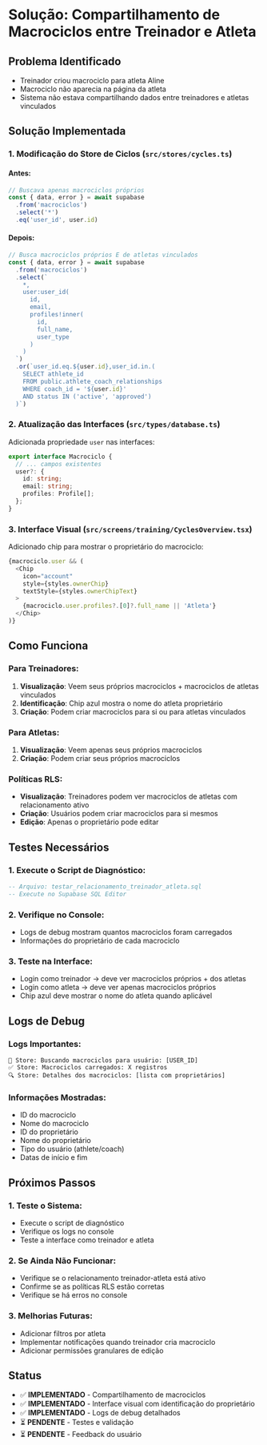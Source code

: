 # Solução: Compartilhamento de Macrociclos entre Treinador e Atleta

## Problema Identificado
- Treinador criou macrociclo para atleta Aline
- Macrociclo não aparecia na página da atleta
- Sistema não estava compartilhando dados entre treinadores e atletas vinculados

## Solução Implementada

### 1. **Modificação do Store de Ciclos** (`src/stores/cycles.ts`)

#### **Antes:**
```typescript
// Buscava apenas macrociclos próprios
const { data, error } = await supabase
  .from('macrociclos')
  .select('*')
  .eq('user_id', user.id)
```

#### **Depois:**
```typescript
// Busca macrociclos próprios E de atletas vinculados
const { data, error } = await supabase
  .from('macrociclos')
  .select(`
    *,
    user:user_id(
      id,
      email,
      profiles!inner(
        id,
        full_name,
        user_type
      )
    )
  `)
  .or(`user_id.eq.${user.id},user_id.in.(
    SELECT athlete_id 
    FROM public.athlete_coach_relationships 
    WHERE coach_id = '${user.id}' 
    AND status IN ('active', 'approved')
  )`)
```

### 2. **Atualização das Interfaces** (`src/types/database.ts`)

Adicionada propriedade `user` nas interfaces:
```typescript
export interface Macrociclo {
  // ... campos existentes
  user?: {
    id: string;
    email: string;
    profiles: Profile[];
  };
}
```

### 3. **Interface Visual** (`src/screens/training/CyclesOverview.tsx`)

Adicionado chip para mostrar o proprietário do macrociclo:
```typescript
{macrociclo.user && (
  <Chip 
    icon="account" 
    style={styles.ownerChip}
    textStyle={styles.ownerChipText}
  >
    {macrociclo.user.profiles?.[0]?.full_name || 'Atleta'}
  </Chip>
)}
```

## Como Funciona

### **Para Treinadores:**
1. **Visualização**: Veem seus próprios macrociclos + macrociclos de atletas vinculados
2. **Identificação**: Chip azul mostra o nome do atleta proprietário
3. **Criação**: Podem criar macrociclos para si ou para atletas vinculados

### **Para Atletas:**
1. **Visualização**: Veem apenas seus próprios macrociclos
2. **Criação**: Podem criar seus próprios macrociclos

### **Políticas RLS:**
- **Visualização**: Treinadores podem ver macrociclos de atletas com relacionamento ativo
- **Criação**: Usuários podem criar macrociclos para si mesmos
- **Edição**: Apenas o proprietário pode editar

## Testes Necessários

### **1. Execute o Script de Diagnóstico:**
```sql
-- Arquivo: testar_relacionamento_treinador_atleta.sql
-- Execute no Supabase SQL Editor
```

### **2. Verifique no Console:**
- Logs de debug mostram quantos macrociclos foram carregados
- Informações do proprietário de cada macrociclo

### **3. Teste na Interface:**
- Login como treinador → deve ver macrociclos próprios + dos atletas
- Login como atleta → deve ver apenas macrociclos próprios
- Chip azul deve mostrar o nome do atleta quando aplicável

## Logs de Debug

### **Logs Importantes:**
```
🔄 Store: Buscando macrociclos para usuário: [USER_ID]
✅ Store: Macrociclos carregados: X registros
🔍 Store: Detalhes dos macrociclos: [lista com proprietários]
```

### **Informações Mostradas:**
- ID do macrociclo
- Nome do macrociclo
- ID do proprietário
- Nome do proprietário
- Tipo do usuário (athlete/coach)
- Datas de início e fim

## Próximos Passos

### **1. Teste o Sistema:**
- Execute o script de diagnóstico
- Verifique os logs no console
- Teste a interface como treinador e atleta

### **2. Se Ainda Não Funcionar:**
- Verifique se o relacionamento treinador-atleta está ativo
- Confirme se as políticas RLS estão corretas
- Verifique se há erros no console

### **3. Melhorias Futuras:**
- Adicionar filtros por atleta
- Implementar notificações quando treinador cria macrociclo
- Adicionar permissões granulares de edição

## Status

- ✅ **IMPLEMENTADO** - Compartilhamento de macrociclos
- ✅ **IMPLEMENTADO** - Interface visual com identificação do proprietário
- ✅ **IMPLEMENTADO** - Logs de debug detalhados
- ⏳ **PENDENTE** - Testes e validação
- ⏳ **PENDENTE** - Feedback do usuário
